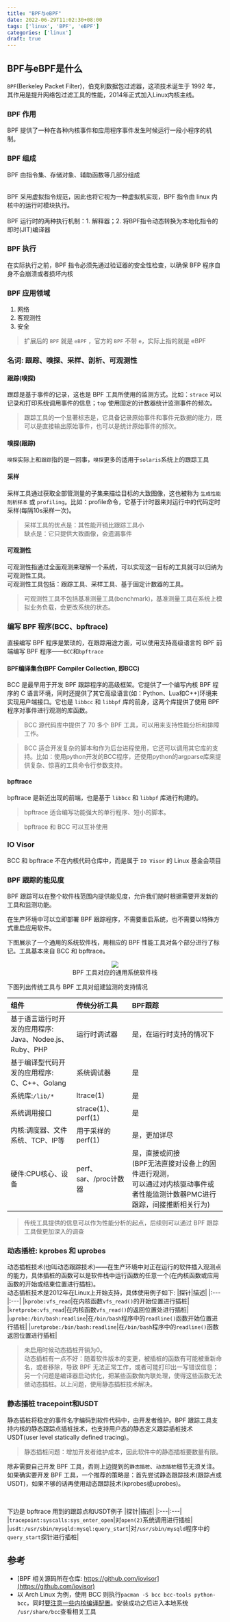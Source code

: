 ```yaml
---
title: "BPF与eBPF"
date: 2022-06-29T11:02:30+08:00
tags: ['linux', 'BPF', 'eBPF']
categories: ['linux']
draft: true
---
```


## BPF与eBPF是什么

`BPF`(Berkeley Packet Filter)，伯克利数据包过滤器，这项技术诞生于 1992 年，其作用是提升网络包过滤工具的性能，2014年正式加入Linux内核主线。

### BPF 作用
BPF 提供了一种在各种内核事件和应用程序事件发生时候运行一段小程序的机制。

### BPF 组成
BPF 由指令集、存储对象、辅助函数等几部分组成

<br/>
BPF 采用虚拟指令规范，因此也将它视为一种虚拟机实现，BPF 指令由 linux 内核中的运行时模块执行。

<br/>
<br/>
BPF 运行时的两种执行机制：1. 解释器；2. 将BPF指令动态转换为本地化指令的即时(JIT)编译器

### BPF 执行
在实际执行之前，BPF 指令必须先通过验证器的安全性检查，以确保 BFP 程序自身不会崩溃或者损坏内核

### BPF 应用领域

1. 网络
2. 客观测性
3. 安全

> 扩展后的 `BPF` 就是 `eBPF` ，官方的 `BPF` 不带 `e`，实际上指的就是 eBPF 

### 名词: 跟踪、嗅探、采样、剖析、可观测性

#### 跟踪(嗅探)

跟踪是基于事件的记录，这也是 BPF 工具所使用的监测方式。比如：`strace` 可以记录和打印系统调用事件的信息；`top` 使用固定的计数器统计监测事件的频次。

> 跟踪工具的一个显著标志是，它具备记录原始事件和事件元数据的能力，既可以是直接输出原始事件，也可以是统计原始事件的频次。

#### 嗅探(跟踪)
`嗅探`实际上和`跟踪`指的是一回事，`嗅探`更多的适用于`solaris`系统上的跟踪工具

#### 采样
采样工具通过获取全部管测量的子集来描绘目标的大致图像，这也被称为 `生成性能剖析样本` 或 `profiling`。比如：profile命令，它基于计时器来对运行中的代码定时采样(每隔10s采样一次)。


> 采样工具的优点是：其性能开销比跟踪工具小<br/>
> 缺点是：它只提供大致画像，会遗漏事件

#### 可观测性
可观测性指通过全面观测来理解一个系统，可以实现这一目标的工具就可以归纳为可观测性工具。
<br/>
可观测性工具包括：跟踪工具、采样工具、基于固定计数器的工具。

> 可观测性工具不包括基准测量工具(benchmark)，基准测量工具在系统上模拟业务负载，会更改系统的状态。

### 编写 BPF 程序(BCC、bpftrace)

直接编写 BPF 程序是繁琐的，在跟踪用途方面，可以使用支持高级语言的 BPF 前端编写 BPF 程序——`BCC`和`bpftrace`

#### BPF编译集合(BPF Compiler Collection, 即BCC)

BCC 是最早用于开发 BPF 跟踪程序的高级框架。它提供了一个编写内核 BPF 程序的 C 语言环境，同时还提供了其它高级语言(如：Python、Lua和C++)环境来实现用户端接口。它也是 `libbcc` 和 `libbpf` 库的前身，这两个库提供了使用 BPF 程序对事件进行观测的库函数。

> BCC 源代码库中提供了 70 多个 BPF 工具，可以用来支持性能分析和排障工作。

> BCC 适合开发复杂的脚本和作为后台进程使用，它还可以调用其它库的支持。比如：使用python开发的BCC程序，还使用python的argparse库来提供复杂、惊喜的工具命令行参数支持。

#### bpftrace 
bpftrace 是新近出现的前端，也是基于 `libbcc` 和 `libbpf` 库进行构建的。

> bpftrace 适合编写功能强大的单行程序、短小的脚本。

> bpftrace 和 BCC 可以互补使用

### IO Visor

BCC 和 bpftrace 不在内核代码仓库中，而是属于 `IO Visor` 的 Linux 基金会项目

### BPF 跟踪的能见度

BPF 跟踪可以在整个软件栈范围内提供能见度，允许我们随时根据需要开发新的工具和监测功能。
<br/>

在生产环境中可以立即部署 BPF 跟踪程序，不需要重启系统，也不需要以特殊方式重启应用软件。

下图展示了一个通用的系统软件栈，用相应的 BPF 性能工具对各个部分进行了标记。工具基本来自 BCC 和 bpftrace。

<div align=center><img src='/pic/bpf/bcc1.png'/></div>
<center>BPF 工具对应的通用系统软件栈</center>

下图列出传统工具与 BPF 工具对组建监测的支持情况

|组件|传统分析工具|BPF跟踪|
|:---|:---|:---|
|基于语言运行时开发的应用程序:<br/>Java、Nodee.js、Ruby、PHP|运行时调试器|是，在运行时支持的情况下|
|基于编译型代码开发的应用程序:<br/>C、C++、Golang|系统调试器|是|
|系统库:`/lib/*`|ltrace(1)|是|
|系统调用接口|strace(1)、perf(1)|是|
|内核:调度器、文件系统、TCP、IP等|用于采样的perf(1)|是，更加详尽|
|硬件:CPU核心、设备|perf、sar、/proc计数器|是，直接或间接<br/>(BPF无法直接对设备上的固件进行观测，<br/>可以通过对内核驱动事件或者性能监测计数器PMC进行跟踪，间接推断相关行为)|

> 传统工具提供的信息可以作为性能分析的起点，后续则可以通过 BPF 跟踪工具做更加深入的调查

### 动态插桩: kprobes 和 uprobes
动态插桩技术(也叫动态跟踪技术)——在生产环境中对正在运行的软件插入观测点的能力，具体插桩的函数可以是软件栈中运行函数的任意一个(在内核函数或应用函数的开始或结束位置进行插桩)。
<br/>
动态插桩技术是2012年在Linux上开始支持，具体使用例子如下:
|探针|描述|
|:---|:---|
|`kprobe:vfs_read`|在内核函数`vfs_read()`的开始位置进行插桩|
|`kretprobe:vfs_read`|在内核函数`vfs_read()`的返回位置处进行插桩|
|`uprobe:/bin/bash:readline`|在`/bin/bash`程序中的`readline()`函数开始位置进行插桩|
|`uretprobe:/bin/bash:readline`|在`/bin/bash`程序中的`readline()`函数返回位置进行插桩|

> 未启用时候动态插桩开销为0。<br/>
> 动态插桩有一点不好：随着软件版本的变更，被插桩的函数有可能被重新命名，或者移除，导致 BPF 无法正常工作，或者可能打印出一写错误信息；另一个问题是编译器启动优化，把某些函数做内联处理，使得这些函数无法做动态插桩。以上问题，使用静态插桩技术解决。

### 静态插桩 tracepoint和USDT

静态插桩将稳定的事件名字编码到软件代码中，由开发者维护。BPF 跟踪工具支持内核的静态跟踪点插桩技术，也支持用户态的静态定义跟踪插桩技术USDT(user level statically defined tracing)。

> 静态插桩问题：增加开发者维护成本，因此软件中的静态插桩要数量有限。

除非需要自己开发 BPF 工具，否则上边提到的`静态插桩`、`动态插桩`细节无须关注。如果确实要开发 BPF 工具，一个推荐的策略是：首先尝试静态跟踪技术(跟踪点或USDT)，如果不够的话再使用动态跟踪技术(kprobes或uprobes)。

<br/>

下边是 bpftrace 用到的跟踪点和USDT例子
|探针|描述|
|:---|:---|
|`tracepoint:syscalls:sys_enter_open`|对`open(2)`系统调用进行插桩|
|`usdt:/usr/sbin/mysqld:mysql:query_start`|对`/usr/sbin/mysqld`程序中的`query_start`探针进行插桩|


## 参考

- [BPF 相关源码所在仓库: https://github.com/iovisor](https://github.com/iovisor)
- 以 Arch Linux 为例，使用 BCC 则执行`pacman -S bcc bcc-tools python-bcc`，同时[要注意一些内核编译配置](https://github.com/iovisor/bcc/blob/master/INSTALL.md#arch---binary)。安装成功之后进入本地系统 `/usr/share/bcc`查看相关工具
